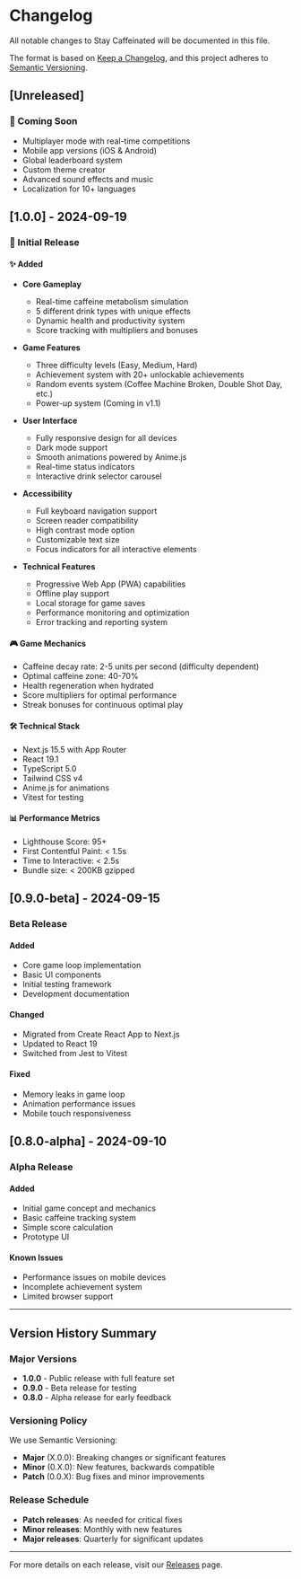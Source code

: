 # Changelog

All notable changes to Stay Caffeinated will be documented in this file.

The format is based on [Keep a Changelog](https://keepachangelog.com/en/1.0.0/),
and this project adheres to [Semantic Versioning](https://semver.org/spec/v2.0.0.html).

## [Unreleased]

### 🚀 Coming Soon
- Multiplayer mode with real-time competitions
- Mobile app versions (iOS & Android)
- Global leaderboard system
- Custom theme creator
- Advanced sound effects and music
- Localization for 10+ languages

## [1.0.0] - 2024-09-19

### 🎉 Initial Release

#### ✨ Added
- **Core Gameplay**
  - Real-time caffeine metabolism simulation
  - 5 different drink types with unique effects
  - Dynamic health and productivity system
  - Score tracking with multipliers and bonuses

- **Game Features**
  - Three difficulty levels (Easy, Medium, Hard)
  - Achievement system with 20+ unlockable achievements
  - Random events system (Coffee Machine Broken, Double Shot Day, etc.)
  - Power-up system (Coming in v1.1)

- **User Interface**
  - Fully responsive design for all devices
  - Dark mode support
  - Smooth animations powered by Anime.js
  - Real-time status indicators
  - Interactive drink selector carousel

- **Accessibility**
  - Full keyboard navigation support
  - Screen reader compatibility
  - High contrast mode option
  - Customizable text size
  - Focus indicators for all interactive elements

- **Technical Features**
  - Progressive Web App (PWA) capabilities
  - Offline play support
  - Local storage for game saves
  - Performance monitoring and optimization
  - Error tracking and reporting system

#### 🎮 Game Mechanics
- Caffeine decay rate: 2-5 units per second (difficulty dependent)
- Optimal caffeine zone: 40-70%
- Health regeneration when hydrated
- Score multipliers for optimal performance
- Streak bonuses for continuous optimal play

#### 🛠️ Technical Stack
- Next.js 15.5 with App Router
- React 19.1
- TypeScript 5.0
- Tailwind CSS v4
- Anime.js for animations
- Vitest for testing

#### 📊 Performance Metrics
- Lighthouse Score: 95+
- First Contentful Paint: < 1.5s
- Time to Interactive: < 2.5s
- Bundle size: < 200KB gzipped

## [0.9.0-beta] - 2024-09-15

### Beta Release

#### Added
- Core game loop implementation
- Basic UI components
- Initial testing framework
- Development documentation

#### Changed
- Migrated from Create React App to Next.js
- Updated to React 19
- Switched from Jest to Vitest

#### Fixed
- Memory leaks in game loop
- Animation performance issues
- Mobile touch responsiveness

## [0.8.0-alpha] - 2024-09-10

### Alpha Release

#### Added
- Initial game concept and mechanics
- Basic caffeine tracking system
- Simple score calculation
- Prototype UI

#### Known Issues
- Performance issues on mobile devices
- Incomplete achievement system
- Limited browser support

---

## Version History Summary

### Major Versions
- **1.0.0** - Public release with full feature set
- **0.9.0** - Beta release for testing
- **0.8.0** - Alpha release for early feedback

### Versioning Policy

We use Semantic Versioning:
- **Major** (X.0.0): Breaking changes or significant features
- **Minor** (0.X.0): New features, backwards compatible
- **Patch** (0.0.X): Bug fixes and minor improvements

### Release Schedule

- **Patch releases**: As needed for critical fixes
- **Minor releases**: Monthly with new features
- **Major releases**: Quarterly for significant updates

---

For more details on each release, visit our [Releases](https://github.com/yourusername/stay-caffeinated/releases) page.